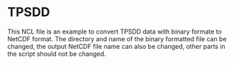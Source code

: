 # TPSDD
This NCL file is an example to convert TPSDD data with binary formate to NetCDF format.
The directory and name of the binary formatted file can be changed, the output NetCDF file name can also be changed, other parts in the script should not be changed.
